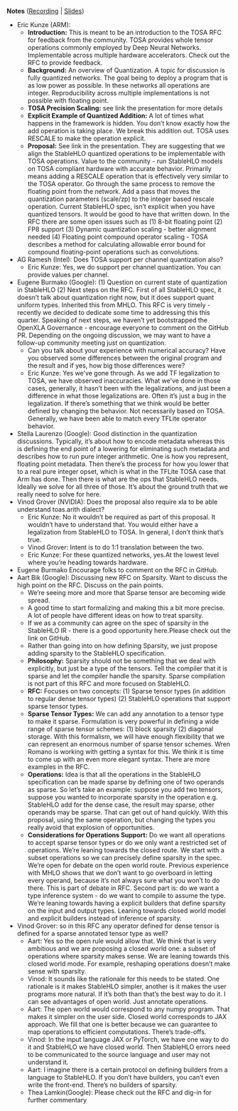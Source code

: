 **Notes** ([Recording](https://youtu.be/6x5NSDg3VEI) | [Slides](https://docs.google.com/presentation/d/1U6ZrfeOMVivSz-wzbfQciAVGTgxULKexoA7UWRbsLDA/))
- Eric Kunze (ARM): 
  - **Introduction:** This is meant to be an introduction to the TOSA RFC for feedback from the community. TOSA provides whole tensor operations commonly employed by Deep Neural Networks. Implementable across multiple hardware accelerators. Check out the RFC to provide feedback.
  - **Background:** An overview of Quantization. A topic for discussion is fully quantized networks. The goal being to deploy a program that is as low power as possible. In these networks all operations are integer. Reproducibility across multiple implementations is not possible with floating point.
  - **TOSA Precision Scaling:** see link the presentation for more details
  - **Explicit Example of Quantized Addition:** A lot of times what happens in the framework is hidden. You don’t know exactly how the add operation is taking place. We break this addition out. TOSA uses RESCALE to make the operation explicit.
  - **Proposal:** See link in the presentation. They are suggesting that we align the StableHLO quantized operations to be implementable with TOSA operations. Value to the community - run StableHLO models on TOSA compliant hardware with accurate behavior. Primarily means adding a RESCALE operation that is effectively very similar to the TOSA operator. Go through the same process to remove the floating point from the network. Add a pass that moves the quantization parameters (scale/zp) to the integer based rescale operation. Current StableHLO spec, isn’t explicit when you have quantized tensors. It would be good to have that written down. In the RFC there are some open issues such as (1) 8-bit floating point (2) FP8 support (3) Dynamic quantization scaling - better alignment needed (4) Floating point compound operator scaling - TOSA describes a method for calculating allowable error bound for compound floating-point operations such as convolutions.
- AG Ramesh (Intel): Does TOSA support per channel quantization also?
  - Eric Kunze: Yes, we do support per channel quantization. You can provide values per channel. 
- Eugene Burmako (Google): (1) Question on current state of quantization in StableHLO (2) Next steps on the RFC. First of all StableHLO spec, it doesn’t talk about quantization right now, but it does support quant uniform types. Inherited this from MHLO. This RFC is very timely - recently we decided to dedicate some time to addressing this this quarter. Speaking of next steps, we haven’t yet bootstrapped the OpenXLA Governance - encourage everyone to comment on the GitHub PR. Depending on the ongoing discussion, we may want to have a follow-up community meeting just on quantization. 
  - Can you talk about your experience with numerical accuracy? Have you observed some differences between the original program and the result and if yes, how big those differences were?
  - Eric Kunze: Yes we’ve gone through. As we add TF legalization to TOSA, we have observed inaccuracies. What we’ve done in those cases, generally, it hasn’t been with the legalizations, and just been a difference in what those legalizations are. Often it’s just a bug in the legalization. If there’s something that we think would be better defined by changing the behavior. Not necessarily based on TOSA. Generally, we have been able to match every TFLite operator behavior. 
- Stella Laurenzo (Google): Good distinction in the quantization discussions. Typically, it’s about how to encode metadata whereas this is defining the end point of a lowering for eliminating such metadata and describes how to run pure integer arithmetic. One is how you represent, floating point metadata. Then there’s the process for how you lower that to a real pure integer opset, which is what in the TFLite TOSA case that Arm has done. Then there is what are the ops that StableHLO needs. Ideally we solve for all three of those. It’s about the ground truth that we really need to solve for here.
- Vinod Grover (NVIDIA): Does the proposal also require xla to be able understand toas.arith dialect?
  - Eric Kunze: No it wouldn’t be required as part of this proposal. It wouldn’t have to understand that. You would either have a legalization from StableHLO to TOSA. In general, I don’t think that’s true. 
  - Vinod Grover: Intent is to do 1:1 translation between the two. 
  - Eric Kunze: For these quantized networks, yes.At the lowest level where you’re heading towards hardware.
- Eugene Burmako Encourage folks to comment on the RFC in GitHub.
- Aart Bik (Google): Discussing new RFC on Sparsity. Want to discuss the high point on the RFC. Discuss on the pain points.
  - We’re seeing more and more that Sparse tensor are becoming wide spread.
  - A good time to start formalizing and making this a bit more precise. A lot of people have different ideas on how to treat sparsity.
  - If we as a community can agree on the spec of sparsity in the StableHLO IR - there is a good opportunity here.Please check out the link on GitHub.
  - Rather than going into on how defining Sparsity, we just propose adding sparsity to the StableHLO specification.
  - **Philosophy:** Sparsity should not be something that we deal with explicitly, but just be a type of the tensors. Tell the compiler that it is sparse and let the compiler handle the sparsity. Sparse compilation is not part of this RFC and more focused on StableHLO.
  - **RFC:** Focuses on two concepts: (1) Sparse tensor types (in addition to regular dense tensor types) (2) StableHLO operations that support sparse tensor types.
  - **Sparse Tensor Types:** We can add any annotation to a tensor type to make it sparse. Formulation is very powerful in defining a wide range of sparse tensor schemes: (1) block sparsity (2) diagonal storage. With this formalism, we will have enough flexibility that we can represent an enormous number of sparse tensor schemes. Wren Romano is working with getting a syntax for this. We think it is time to come up with an even more elegant syntax. There are more examples in the RFC.
  - **Operations:** Idea is that all the operations in the StableHLO specification can be made sparse by defining one of two operands as sparse. So let’s take an example: suppose you add two tensors, suppose you wanted to incorporate sparsity in the operation e.g. StableHLO add for the dense case, the result may sparse, other operands may be sparse. That can get out of hand quickly. With this proposal, using the same operation, but changing the types you really avoid that explosion of opportunities. 
  - **Considerations for Operations Support:** Do we want all operations to accept sparse tensor types or do we only want a restricted set of operations. We’re leaning towards the closed route. We start with a subset operations so we can precisely define sparsity in the spec. We’re open for debate on the open world route. Previous experience with MHLO shows that we don’t want to go overboard in letting every operand, because it’s not always sure what you won’t to do there. This is part of debate in RFC. Second part is: do we want a type inference system - do we want to compile to assume the type. We’re leaning towards having a explicit builders that define sparsity on the input and output types. Leaning towards closed world model and explicit builders instead of inference of sparsity.
- Vinod Grover: so in this RFC any operator defined for dense tensor is defined for a sparse annotated tensor type as well?
  - Aart: Yes so the open rule would allow that. We think that is very ambitious and we are proposing a closed world one: a subset of operations where sparsity makes sense. We are leaning towards this closed world mode. For example, reshaping operations doesn’t make sense with sparsity.
  - Vinod: It sounds like the rationale for this needs to be stated. One rationale is it makes StableHLO simpler, another is it makes the user programs more natural. If it’s both than that’s the best way to do it. I can see advantages of open world. Just annotate operations. 
  - Aart: The open world would correspond to any numpy program. That makes it simpler on the user side. Closed world corresponds to JAX approach. We fill that one is better because we can guarantee to map operations to efficient computations. There’s trade-offs.
  - Vinod: In the input language JAX or PyTorch, we have one way to do it and StableHLO we have closed world. Then StableHLO errors need to be communicated to the source language and user may not understand it. 
  - Aart: I imagine there is a certain protocol on defining builders from a language to StableHLO. If you don’t have builders, you can’t even write the front-end. There’s no builders of sparsity. 
  - Thea Lamkin(Google): Please check out the RFC and dig-in for further commentary
